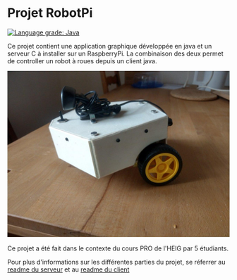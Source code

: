 # Projet RobotPi

[![Language grade: Java](https://img.shields.io/lgtm/grade/java/g/RobotPiProject/RobotPiHEIG.svg?logo=lgtm&logoWidth=18)](https://lgtm.com/projects/g/RobotPiProject/RobotPiHEIG/context:java)


Ce projet contient une application graphique développée en java et un serveur C à installer sur un RaspberryPi. La combinaison des deux permet de controller un robot à roues depuis un client java. 

![robot](figures/robot-pi.jpg)

Ce projet a été fait dans le contexte du cours PRO de l'HEIG par 5 étudiants.

Pour plus d'informations sur les différentes parties du projet, se réferrer au [readme du serveur](Server/README.md) et au [readme du client](Client/README.md)

